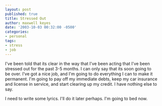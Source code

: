 ```yaml
---
layout: post
published: true
title: Stressed Out
author: maxwell keyes
date: '2003-10-03 00:32:00 -0500'
categories:
- personal
tags:
- stress
- job
---
```


I've been told that its clear in the way that I've been acting that I've been stressed out for the past 3-5 months. I
can only say that its soon going to be over. I've got a nice job, and I'm going to do everything I can to make it
permanent. I'm going to pay off my immediate debts, keep my car insurance and license in service, and start clearing up
my credit. I have nothing else to say.

I need to write some lyrics. I'll do it later perhaps. I'm going to bed now.
